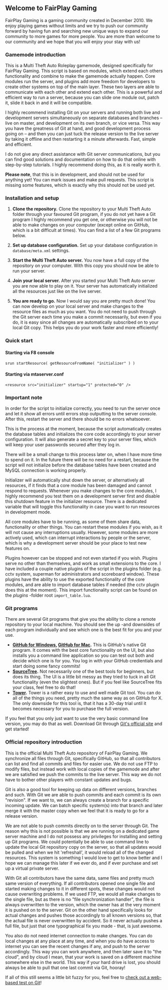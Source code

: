 ## Welcome to FairPlay Gaming

FairPlay Gaming is a gaming community created in December 2010. We enjoy playing games without limits and we try to push our community forward by having fun and searching new unique ways to expand our community to more games for more people. You are more than welcome to our community and we hope that you will enjoy your stay with us!

### Gamemode introduction

This is a Multi Theft Auto Roleplay gamemode, designed specifically for FairPlay Gaming. This script is based on modules, which extend each others functionality and combine to make the gamemode actually happen. Core modules run the server, and plugins add more freedom for developers to create other systems on top of the main layer. These two layers are able to communicate with each other and extend each other. This is a powerful and efficient way to run a server, because you can slide one module out, patch it, slide it back in and it will be compatible.

I highly recommend installing Git on your servers and running both live and development servers simultaneously on separate databases and branches – live on master, and development on its own branch, or vice versa. This way you have the greatness of Git at hand, and good development process going on – and then you can just tuck the release version to the live server by taking it offline and then restarting it a minute afterwards. Fast, simple and efficient.

I do not give any direct assistance with Git server communications, but you can find good solutions and documentation on how to do that online with step-by-step tutorials. I highly recommend doing this, as it is really worth it.

**Please note**, that this is in development, and should not be used for anything yet! You can mark issues and make pull requests. This script is missing some features, which is exactly why this should not be used yet.

### Installation and setup

1. **Clone the repository.** Clone the repository to your Multi Theft Auto folder through your favoured Git program, if you do not yet have a Git program I highly recommend you get one, or otherwise you will not be able to make changes on your computer (except online on GitHub, which is a bit difficult at times). You can find a list of a few Git programs below.

2. **Set up database configuration.** Set up your database configuration in `database/meta.xml` settings.

3. **Start the Multi Theft Auto server.** You now have a full copy of the repository on your computer. With this copy you should now be able to run your server.

4. **Join your local server.** After you started your Multi Theft Auto server you are now able to play on it. Your server has automatically initialized all the resources just like on the live server.

5. **You are ready to go.** Now I would say you are pretty much done! You can now develop on your local server and make changes to the resource files as much as you want. You do not need to push through the Git server each time you make a commit necessarily, but even if you do, it is easy since all changes are automatically subscribed on to your local Git copy. This helps you do your work faster and more efficiently!

### Quick start

#### Starting via F8 console

`srun startResource( getResourceFromName( "initializer" ) )`

#### Starting via mtaserver.conf

`<resource src="initializer" startup="1" protected="0" />`

### Important note

In order for the script to initialize correctly, you need to run the server once and let it show all errors until errors stop outputting to the server console. After this, restart the server and there should be no errors whatsoever.

This is the process at the moment, because the script automatically creates the database tables and initializes the core code accordingly to your server configuration. It will also generate a secret key to your server files, which will keep your user passwords secured after they log in.

There will be a small change to this process later on, when I have more time to spend on it. In the future there will be no need for a restart, because the script will not initialize before the database tables have been created and MySQL connection is working properly.

Initializer will automatically shut down the server, or alternatively all resources, if it finds that a core module has been damaged and cannot respond to requests. Whenever you make changes to the core modules, I highly recommend you test them on a development server first and disable this shutdown feature in the initializer resource. There is a dedicated variable that will toggle this functionality in case you want to run resources in development mode.

All core modules have to be running, as some of them share data, functionality or other things. You can restart these modules if you wish, as it will not cause any interruptions usually. However, some modules are more actively used, which can interrupt interactions by people or the server, which is why a development server should be your place to test new features on.

Plugins however can be stopped and not even started if you wish. Plugins serve no other than themselves, and work as small extensions to the core. I have included a couple native plugins of the script in the plugins folder (e.g. cctv system, superman for administrators and scoreboard window). These plugins have the ability to use the exported functionality of the core modules, and are able to import database tables if needed (the cctv plugin does this at the moment). This import functionality script can be found on the *plugins* -folder root `import_table.lua`.

### Git programs

There are several Git programs that give you the ability to clone a remote repository to your local machine. You should see the up -and downsides of each program individually and see which one is the best fit for you and your use.

* **[GitHub for Windows](https://windows.github.com/), [GitHub for Mac](https://mac.github.com/).** This is GitHub's native Git program. It comes with the best core functionality on the UI, but also installs you a command line application so you can test out both and decide which one is for you. You log in with your GitHub credientials and start doing some fancy commits!
* **[SourceTree](http://www.sourcetreeapp.com/).** Not necessarily one of the best tools for beginners, but does its thing. The UI is a little bit messy as they tried to tuck in all Git functionality (even the slightest ones). But if you feel like SourceTree fits your class, feel free to do that!
* **[Tower](http://www.git-tower.com/).** Tower is a rather easy to use and well made Git tool. You can do all of the things you need, pretty much the same way as on GitHub for X. The only downside for this tool is, that it has a 30-day trial until it becomes necessary for you to purchase the full version.

If you feel that you only just want to use the very basic command line version, you may do that as well. Download Git through [Git's official site](http://git-scm.com/) and get started!

### Official repository introduction

This is the official Multi Theft Auto repository of FairPlay Gaming. We synchronize all files through Git, specifically GitHub, so that all contributors can list and find all commits and files for easier use. We do not use FTP to modify files, but instead work with local copies of the gamemode and after we are satisfied we push the commits to the live server. This way we do not have to bother other players with constant updates and bugs.

Git is also a good tool for keeping up data on different versions, branches and such. With Git we are able to push commits and each commit is its own "revision". If we want to, we can always create a branch for a specific incoming update. We can batch specific system(s) into that branch and later merge it with the master copy when we feel that it is ready to go for a release version.

We are not able to push commits directly on to the server through Git. The reason why this is not possible is that we are running on a dedicated game server machine and I do not possess any privileges for installing and setting up Git programs. We could potentially be able to use command line to update the local Git repository copy on the server, so that all updates would be pulled and when we hit 'refreshall', it would reload all of the changed resources. This system is something I would love to get to know better and I hope we can manage this later if we ever do, and if ever purchase and set up a virtual private server.

With Git all contributors have the same data, same files and pretty much same version of everything. If all contributors opened one single file and started making changes to it in different spots, these changes would not cause overwriting problems. If we used FTP, we would all make changes to the single file, but as there is no "file synchronization handler", the file is always overwritten to the version, which the owner has at the very moment it is pushed on to the server. Git on the other hand specifically looks for actual changes and pushes those accordingly to all known versions so, that the actual file is never overwritten by accident. So it never actually pushes a full file, but just that one typographical fix you made - that, is just awesome.

You also do not need internet connection to make changes. You can do local changes at any place at any time, and when you do have access to internet you can see the recent changes if any, and push to the server accordingly. This way you can work anywhere, and then later save it to "the cloud", and by cloud I mean, that your work is saved on a different machine somewhere else in the world. This way if your hard drive is lost, you should always be able to pull that one last commit via Git, hooray!

If all of this still seems a little bit fuzzy for you, feel free to [check out a web-based test on Git](https://try.github.io/)!

